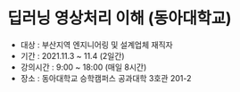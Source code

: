 # 딥러닝 영상처리 이해 (동아대학교)
- 대상 : 부산지역 엔지니어링 및 설계업체 재직자
- 기간 : 2021.11.3 ~ 11.4 (2일간)
- 강의시간 : 9:00 ~ 18:00 (매일 8시간)
- 장소 : 동아대학교 승학캠퍼스 공과대학 3호관 201-2
